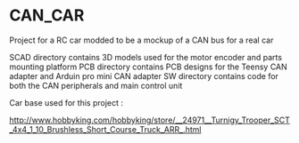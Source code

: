 # CAN_CAR
Project for a RC car modded to be a mockup of a CAN bus for a real car


SCAD directory contains 3D models used for the motor encoder and parts mounting platform
PCB directory contains PCB designs for the Teensy CAN adapter and Arduin pro mini CAN adapter
SW directory contains code for both the CAN peripherals and main control unit


Car base used for this project :

http://www.hobbyking.com/hobbyking/store/__24971__Turnigy_Trooper_SCT_4x4_1_10_Brushless_Short_Course_Truck_ARR_.html
